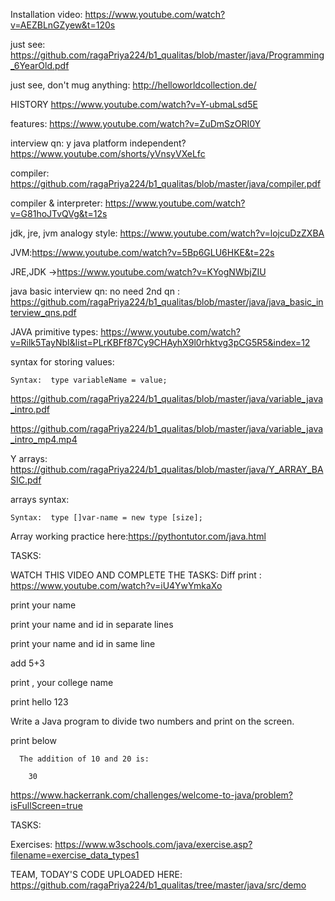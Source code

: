 Installation video: https://www.youtube.com/watch?v=AEZBLnGZyew&t=120s

just see: https://github.com/ragaPriya224/b1_qualitas/blob/master/java/Programming_6YearOld.pdf

just see, don't mug anything: http://helloworldcollection.de/

HISTORY  https://www.youtube.com/watch?v=Y-ubmaLsd5E 

features: https://www.youtube.com/watch?v=ZuDmSzORI0Y

interview qn: y java platform independent?  https://www.youtube.com/shorts/yVnsyVXeLfc

compiler: https://github.com/ragaPriya224/b1_qualitas/blob/master/java/compiler.pdf

compiler & interpreter:  https://www.youtube.com/watch?v=G81hoJTvQVg&t=12s

jdk, jre, jvm analogy style: https://www.youtube.com/watch?v=lojcuDzZXBA

JVM:https://www.youtube.com/watch?v=5Bp6GLU6HKE&t=22s

JRE,JDK ->https://www.youtube.com/watch?v=KYogNWbjZIU

java basic interview qn: no need 2nd qn : https://github.com/ragaPriya224/b1_qualitas/blob/master/java/java_basic_interview_qns.pdf

JAVA primitive types: https://www.youtube.com/watch?v=Rilk5TayNbI&list=PLrKBFf87Cy9CHAyhX9l0rhktvg3pCG5R5&index=12

syntax for storing values: 

    Syntax:  type variableName = value;
    

  https://github.com/ragaPriya224/b1_qualitas/blob/master/java/variable_java_intro.pdf

  https://github.com/ragaPriya224/b1_qualitas/blob/master/java/variable_java_intro_mp4.mp4
  
 
Y arrays: https://github.com/ragaPriya224/b1_qualitas/blob/master/java/Y_ARRAY_BASIC.pdf


arrays syntax: 

    Syntax:  type []var-name = new type [size];
    
Array working practice here:https://pythontutor.com/java.html


TASKS:

WATCH THIS VIDEO AND COMPLETE THE TASKS:
   Diff print : https://www.youtube.com/watch?v=iU4YwYmkaXo
   
   
print your name

print your name and id in separate lines

print your name and id in same line

add 5+3

print , your college name 

print hello 123


Write a Java program to divide two numbers and print on the screen.
 
print below

      The addition of 10 and 20 is:
      
        30
        
https://www.hackerrank.com/challenges/welcome-to-java/problem?isFullScreen=true

TASKS:

Exercises: https://www.w3schools.com/java/exercise.asp?filename=exercise_data_types1


TEAM, TODAY'S CODE UPLOADED HERE: https://github.com/ragaPriya224/b1_qualitas/tree/master/java/src/demo
